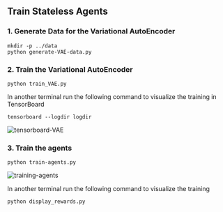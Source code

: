## Train Stateless Agents

### 1. Generate Data for the Variational AutoEncoder
```
mkdir -p ../data
python generate-VAE-data.py
```

### 2. Train the Variational AutoEncoder
```
python train_VAE.py
```

In another terminal run the following command to visualize the training in TensorBoard
```
tensorboard --logdir logdir
```

![tensorboard-VAE](https://github.com/dariocazzani/World-Models-TensorFlow/blob/master/images/tensorboard-VAE.png)

### 3. Train the agents
```
python train-agents.py
```

![training-agents](https://github.com/dariocazzani/World-Models-TensorFlow/blob/master/images/training-agents.png)

In another terminal run the following command to visualize the training
```
python display_rewards.py
```
